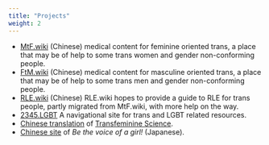 ```yaml
---
title: "Projects"
weight: 2
---
```


- [MtF.wiki](https://MtF.wiki) (Chinese) medical content for feminine oriented trans, a place that may be of help to some trans women and gender non-conforming people.
- [FtM.wiki](https://FtM.wiki) (Chinese) medical content for masculine oriented trans, a place that may be of help to some trans men and gender non-conforming people.
- [RLE.wiki](https://RLE.wiki) (Chinese) RLE.wiki hopes to provide a guide to RLE for trans people, partly migrated from MtF.wiki, with more help on the way.
- [2345.LGBT](https://2345.LGBT) A navigational site for trans and LGBT related resources.
- [Chinese translation](https://tfsci.mtf.wiki) of [Transfeminine Science](https://transfemscience.org/).
- [Chinese site](https://girls-voice.mtf.wiki) of _Be the voice of a girl!_ (Japanese).

